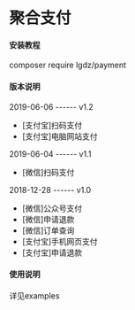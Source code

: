 # 聚合支付

#### 安装教程

composer require lgdz/payment

#### 版本说明

2019-06-06 ------ v1.2
- [支付宝]扫码支付
- [支付宝]电脑网站支付

2019-06-04 ------ v1.1
- [微信]扫码支付

2018-12-28 ------ v1.0
- [微信]公众号支付
- [微信]申请退款
- [微信]订单查询
- [支付宝]手机网页支付
- [支付宝]申请退款

#### 使用说明

详见examples